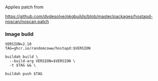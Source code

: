 Applies patch from

https://github.com/dvdesolve/pkgbuilds/blob/master/packages/hostapd-noscan/noscan.patch

### Image build

```
VERSION=2.10
TAG=ghcr.io/randomcoww/hostapd:$VERSION

buildah build \
  --build-arg VERSION=$VERSION \
  -t $TAG && \

buildah push $TAG
```
